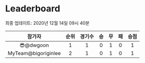 # Leaderboard
최종 업데이트: 2020년 12월 14일 09시 40분




| 참가자 | 순위 | 경기수 | 승 | 무 | 패 | 승점 |
|:---:|:---:|:---:|:---:|:---:|:---:|:---:|
| 😎@dwgoon | 1 | 1 | 0 | 1 | 0 | 1 |
| MyTeam@bigoriginlee | 2 | 1 | 0 | 1 | 0 | 1 |